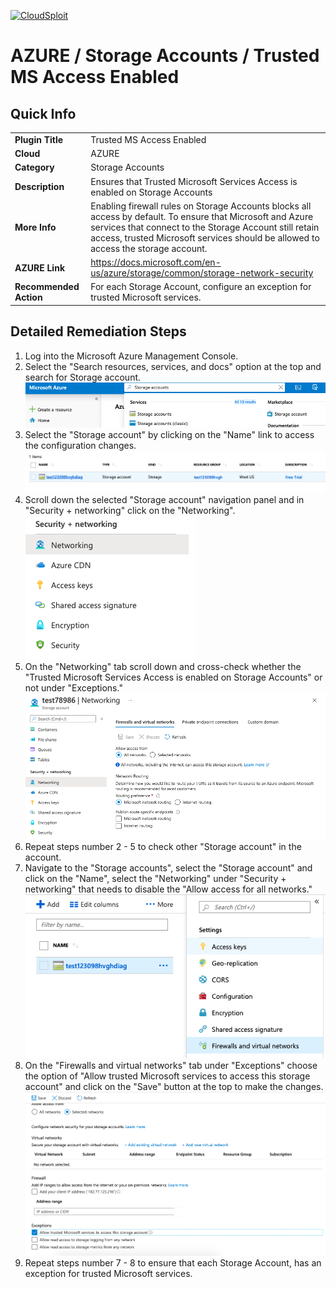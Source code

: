 [![CloudSploit](https://cloudsploit.com/img/logo-new-big-text-100.png "CloudSploit")](https://cloudsploit.com)

# AZURE / Storage Accounts / Trusted MS Access Enabled

## Quick Info

| | |
|-|-|
| **Plugin Title** | Trusted MS Access Enabled |
| **Cloud** | AZURE |
| **Category** | Storage Accounts |
| **Description** | Ensures that Trusted Microsoft Services Access is enabled on Storage Accounts |
| **More Info** | Enabling firewall rules on Storage Accounts blocks all access by default. To ensure that Microsoft and Azure services that connect to the Storage Account still retain access, trusted Microsoft services should be allowed to access the storage account. |
| **AZURE Link** | https://docs.microsoft.com/en-us/azure/storage/common/storage-network-security |
| **Recommended Action** | For each Storage Account, configure an exception for trusted Microsoft services. |

## Detailed Remediation Steps

1. Log into the Microsoft Azure Management Console.
2. Select the "Search resources, services, and docs" option at the top and search for Storage account. </br> <img src="/resources/azure/storageaccounts/trusted-ms-access-enabled/step2.png"/>
3. Select the "Storage account" by clicking on the "Name" link to access the configuration changes. </br> <img src="/resources/azure/storageaccounts/trusted-ms-access-enabled/step3.png"/>
4. Scroll down the selected "Storage account" navigation panel and in "Security + networking" click on the "Networking".</br> <img src="/resources/azure/storageaccounts/trusted-ms-access-enabled/step4a.png"/>
5. On the "Networking" tab scroll down and cross-check whether the "Trusted Microsoft Services Access is enabled on Storage Accounts" or not under "Exceptions." </br> <img src="/resources/azure/storageaccounts/trusted-ms-access-enabled/step5a.png"/>
6. Repeat steps number 2 - 5 to check other "Storage account" in the account. </br>
7. Navigate to the "Storage accounts", select the "Storage account" and click on the "Name", select the "Networking" under "Security + networking" that needs to disable  the "Allow access for all networks."</br> <img src="/resources/azure/storageaccounts/trusted-ms-access-enabled/step7.png"/>
8. On the "Firewalls and virtual networks" tab under "Exceptions" choose the option of "Allow trusted Microsoft services to access this storage account" and click on the "Save" button at the top to make the changes. </br> <img src="/resources/azure/storageaccounts/trusted-ms-access-enabled/step8.png"/>
9. Repeat steps number 7 - 8 to ensure that each Storage Account, has an exception for trusted Microsoft services.</br>

